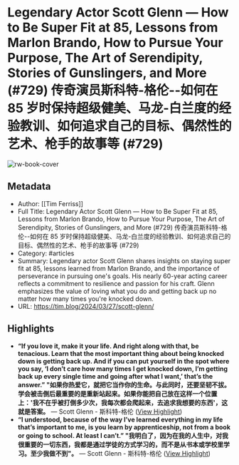 # Legendary Actor Scott Glenn — How to Be Super Fit at 85, Lessons from Marlon Brando, How to Pursue Your Purpose, The Art of Serendipity, Stories of Gunslingers, and More (#729) 传奇演员斯科特-格伦--如何在 85 岁时保持超级健美、马龙-白兰度的经验教训、如何追求自己的目标、偶然性的艺术、枪手的故事等 (#729)

![rw-book-cover](https://readwise-assets.s3.amazonaws.com/media/uploaded_book_covers/profile_101759/Tim-and-Scott-1024x769.png)

## Metadata
- Author: [[Tim Ferriss]]
- Full Title: Legendary Actor Scott Glenn — How to Be Super Fit at 85, Lessons from Marlon Brando, How to Pursue Your Purpose, The Art of Serendipity, Stories of Gunslingers, and More (#729) 传奇演员斯科特-格伦--如何在 85 岁时保持超级健美、马龙-白兰度的经验教训、如何追求自己的目标、偶然性的艺术、枪手的故事等 (#729)
- Category: #articles
- Summary: Legendary actor Scott Glenn shares insights on staying super fit at 85, lessons learned from Marlon Brando, and the importance of perseverance in pursuing one's goals. His nearly 60-year acting career reflects a commitment to resilience and passion for his craft. Glenn emphasizes the value of loving what you do and getting back up no matter how many times you're knocked down.
- URL: https://tim.blog/2024/03/27/scott-glenn/

## Highlights
- ********“If you love it, make it your life. And right along with that, be tenacious. Learn that the most important thing about being knocked down is getting back up. And if you can put yourself in the spot where you say, ‘I don’t care how many times I get knocked down, I’m getting back up every single time and going after what I want,’ that’s the answer.” 
  "如果你热爱它，就把它当作你的生命。与此同时，还要坚韧不拔。学会被击倒后最重要的是重新站起来。如果你能把自己放在这样一个位置上：'我不在乎被打倒多少次，我每次都会爬起来，去追求我想要的东西'，这就是答案。********
  — Scott Glenn - 斯科特-格伦 ([View Highlight](https://read.readwise.io/read/01ht1r6hq9c0gyjj7x544vh0gk))
- **“I understood, because of the way I’ve learned everything in my life that’s important to me, is you learn by apprenticeship, not from a book or going to school. At least I can’t.” 
  "我明白了，因为在我的人生中，对我很重要的一切东西，我都是通过学徒的方式学习的，而不是从书本或学校里学习。至少我做不到"。**
  — Scott Glenn - 斯科特-格伦 ([View Highlight](https://read.readwise.io/read/01ht1r98f9br538r7a5qqkd58r))
